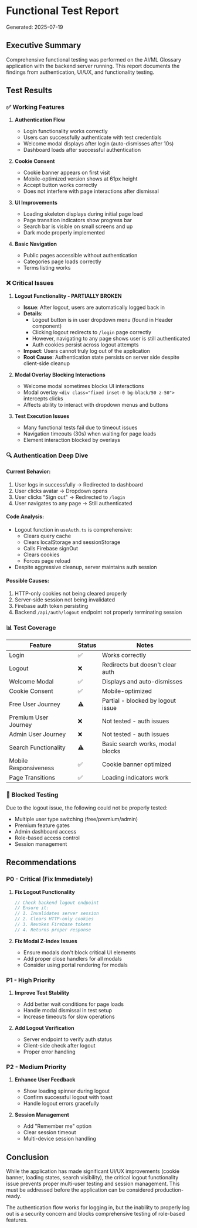 # Functional Test Report
Generated: 2025-07-19

## Executive Summary

Comprehensive functional testing was performed on the AI/ML Glossary application with the backend server running. This report documents the findings from authentication, UI/UX, and functionality testing.

## Test Results

### ✅ Working Features

1. **Authentication Flow**
   - Login functionality works correctly
   - Users can successfully authenticate with test credentials
   - Welcome modal displays after login (auto-dismisses after 10s)
   - Dashboard loads after successful authentication

2. **Cookie Consent** 
   - Cookie banner appears on first visit
   - Mobile-optimized version shows at 61px height
   - Accept button works correctly
   - Does not interfere with page interactions after dismissal

3. **UI Improvements**
   - Loading skeleton displays during initial page load
   - Page transition indicators show progress bar
   - Search bar is visible on small screens and up
   - Dark mode properly implemented

4. **Basic Navigation**
   - Public pages accessible without authentication
   - Categories page loads correctly
   - Terms listing works

### ❌ Critical Issues

1. **Logout Functionality - PARTIALLY BROKEN**
   - **Issue**: After logout, users are automatically logged back in
   - **Details**: 
     - Logout button is in user dropdown menu (found in Header component)
     - Clicking logout redirects to `/login` page correctly
     - However, navigating to any page shows user is still authenticated
     - Auth cookies persist across logout attempts
   - **Impact**: Users cannot truly log out of the application
   - **Root Cause**: Authentication state persists on server side despite client-side cleanup

2. **Modal Overlay Blocking Interactions**
   - Welcome modal sometimes blocks UI interactions
   - Modal overlay `<div class="fixed inset-0 bg-black/50 z-50">` intercepts clicks
   - Affects ability to interact with dropdown menus and buttons

3. **Test Execution Issues**
   - Many functional tests fail due to timeout issues
   - Navigation timeouts (30s) when waiting for page loads
   - Element interaction blocked by overlays

### 🔍 Authentication Deep Dive

#### Current Behavior:
1. User logs in successfully → Redirected to dashboard
2. User clicks avatar → Dropdown opens
3. User clicks "Sign out" → Redirected to `/login`
4. User navigates to any page → Still authenticated

#### Code Analysis:
- Logout function in `useAuth.ts` is comprehensive:
  - Clears query cache
  - Clears localStorage and sessionStorage
  - Calls Firebase signOut
  - Clears cookies
  - Forces page reload
- Despite aggressive cleanup, server maintains auth session

#### Possible Causes:
1. HTTP-only cookies not being cleared properly
2. Server-side session not being invalidated
3. Firebase auth token persisting
4. Backend `/api/auth/logout` endpoint not properly terminating session

### 📊 Test Coverage

| Feature | Status | Notes |
|---------|--------|-------|
| Login | ✅ | Works correctly |
| Logout | ❌ | Redirects but doesn't clear auth |
| Welcome Modal | ✅ | Displays and auto-dismisses |
| Cookie Consent | ✅ | Mobile-optimized |
| Free User Journey | ⚠️ | Partial - blocked by logout issue |
| Premium User Journey | ❌ | Not tested - auth issues |
| Admin User Journey | ❌ | Not tested - auth issues |
| Search Functionality | ⚠️ | Basic search works, modal blocks |
| Mobile Responsiveness | ✅ | Cookie banner optimized |
| Page Transitions | ✅ | Loading indicators work |

### 🚧 Blocked Testing

Due to the logout issue, the following could not be properly tested:
- Multiple user type switching (free/premium/admin)
- Premium feature gates
- Admin dashboard access
- Role-based access control
- Session management

## Recommendations

### P0 - Critical (Fix Immediately)

1. **Fix Logout Functionality**
   ```typescript
   // Check backend logout endpoint
   // Ensure it:
   // 1. Invalidates server session
   // 2. Clears HTTP-only cookies
   // 3. Revokes Firebase tokens
   // 4. Returns proper response
   ```

2. **Fix Modal Z-Index Issues**
   - Ensure modals don't block critical UI elements
   - Add proper close handlers for all modals
   - Consider using portal rendering for modals

### P1 - High Priority

1. **Improve Test Stability**
   - Add better wait conditions for page loads
   - Handle modal dismissal in test setup
   - Increase timeouts for slow operations

2. **Add Logout Verification**
   - Server endpoint to verify auth status
   - Client-side check after logout
   - Proper error handling

### P2 - Medium Priority

1. **Enhance User Feedback**
   - Show loading spinner during logout
   - Confirm successful logout with toast
   - Handle logout errors gracefully

2. **Session Management**
   - Add "Remember me" option
   - Clear session timeout
   - Multi-device session handling

## Conclusion

While the application has made significant UI/UX improvements (cookie banner, loading states, search visibility), the critical logout functionality issue prevents proper multi-user testing and session management. This must be addressed before the application can be considered production-ready.

The authentication flow works for logging in, but the inability to properly log out is a security concern and blocks comprehensive testing of role-based features.
